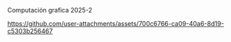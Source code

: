 Computación grafica 2025-2


https://github.com/user-attachments/assets/700c6766-ca09-40a6-8d19-c5303b256467

